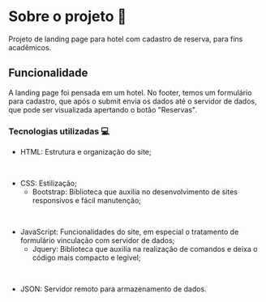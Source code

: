 # Sobre o projeto 📖

Projeto de landing page para hotel com cadastro de reserva, para fins acadêmicos.

## Funcionalidade 

A landing page foi pensada em um hotel. No footer, temos um formulário para cadastro, que após o submit envia os dados até o servidor de dados, que pode ser visualizada apertando o botão "Reservas".
### Tecnologias utilizadas 💻
- HTML: Estrutura e organização do site;
  
<br>

- CSS: Estilização; 
  * Bootstrap: Biblioteca que auxilia no desenvolvimento de sites responsivos e fácil manutenção;
<br>

- JavaScript: Funcionalidades do site, em especial o tratamento de formulário vinculação com servidor de dados; 
  * Jquery: Biblioteca que auxilia na realização de comandos e deixa o código mais compacto e legível;
<br>

- JSON: Servidor remoto para armazenamento de dados.
